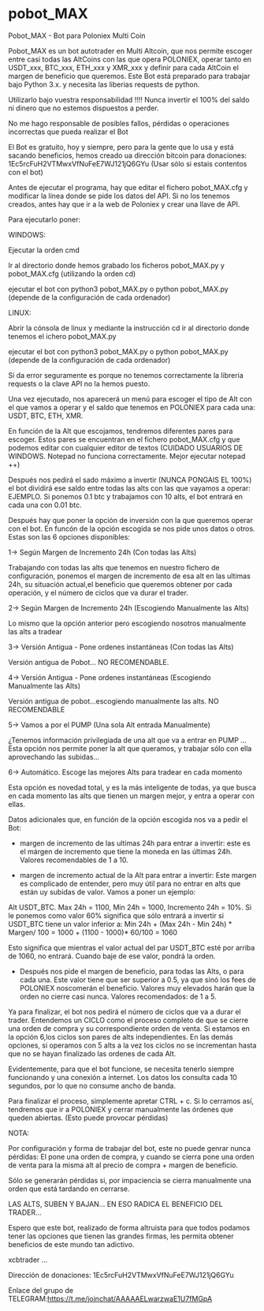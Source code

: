# pobot_MAX
Pobot_MAX - Bot para Poloniex Multi Coin 

Pobot_MAX es un bot autotrader en Multi Altcoin, que nos permite escoger entre casi todas las AltCoins con las que opera POLONIEX, operar tanto en USDT_xxx, BTC_xxx, ETH_xxx y XMR_xxx y definir para cada AltCoin el margen de beneficio que queremos. Este Bot está preparado para trabajar bajo Python 3.x. y necesita las liberias requests de python.

Utilizarlo bajo vuestra responsabilidad !!!! Nunca invertir el 100% del saldo ni dinero que no estemos dispuestos a perder.

No me hago responsable de posibles fallos, pérdidas o operaciones incorrectas que pueda realizar el Bot

El Bot es gratuito, hoy y siempre, pero para la gente que lo usa y está sacando beneficios, hemos creado ua dirección bitcoin para donaciones: 1Ec5rcFuH2VTMwxVfNuFeE7WJ121jQ6GYu (Usar sólo si estais contentos con el bot)

Antes de ejecutar el programa, hay que editar el fichero pobot_MAX.cfg y modificar la línea donde se pide los datos del API. Si no los tenemos creados, antes hay que ir a la web de Poloniex y crear una llave de API.

Para ejecutarlo poner:

WINDOWS:

Ejecutar la orden cmd

Ir al directorio donde hemos grabado los ficheros pobot_MAX.py y pobot_MAX.cfg (utilizando la orden cd)

ejecutar el bot con python3 pobot_MAX.py o python pobot_MAX.py (depende de la configuración de cada ordenador)

LINUX:

Abrir la cónsola de linux y mediante la instrucción cd ir al directorio donde tenemos el ichero pobot_MAX.py

ejecutar el bot con python3 pobot_MAX.py o python pobot_MAX.py (depende de la configuración de cada ordenador)

Si da error seguramente es porque no tenemos correctamente la libreria requests o la clave API no la hemos puesto.

Una vez ejecutado, nos aparecerá un menú para escoger el tipo de Alt con el que vamos a operar y el saldo que tenemos en POLONIEX para cada una: USDT, BTC, ETH, XMR.

En función de la Alt que escojamos, tendremos diferentes pares para escoger. Estos pares se encuentran en el fichero pobot_MAX.cfg y que podemos editar con cualquier editor de textos (CUIDADO USUARIOS DE WINDOWS. Notepad no funciona correctamente. Mejor ejecutar notepad ++)

Después nos pedirá el sado máximo a invertir (NUNCA PONGAIS EL 100%) el bot dividirá ese saldo entre todas las alts con las que vayamos a operar: EJEMPLO. Si ponemos 0.1 btc y trabajamos con 10 alts, el bot entrará en cada una con 0.01 btc.

Después hay que poner la opción de inversión con la que queremos operar con el bot. En funcón de la opción escogida se nos pide unos datos o otros. Estas son las 6 opciones disponibles:

1-> Según Margen de Incremento 24h (Con todas las Alts)

Trabajando con todas las alts que tenemos en nuestro fichero de configuración, ponemos el margen de incremento de esa alt en las ultimas 24h, su situación actual,el beneficio que queremos obtener por cada operación, y el número de ciclos que va durar el trader.

2-> Según Margen de Incremento 24h (Escogiendo Manualmente las Alts)

Lo mismo que la opción anterior pero escogiendo nosotros manualmente las alts a tradear

3-> Versión Antigua - Pone ordenes instantáneas (Con todas las Alts)

Versión antigua de Pobot... NO RECOMENDABLE.

4-> Versión Antigua - Pone ordenes instantáneas (Escogiendo Manualmente las Alts)

Versión antigua de pobot...escogiendo manualmente las alts. NO RECOMENDABLE

5-> Vamos a por el PUMP (Una sola Alt entrada Manualmente)

¿Tenemos información privilegiada de una alt que va a entrar en PUMP ... Esta opción nos permite poner la alt que queramos, y trabajar sólo con ella aprovechando las subidas...

6-> Automático. Escoge las mejores Alts para tradear en cada momento

Esta opción es novedad total, y es la más inteligente de todas, ya que busca en cada momento las alts que tienen un margen mejor, y entra a operar con ellas.

Datos adicionales que, en función de la opción escogida nos va a pedir el Bot:

- margen de incremento de las ultimas 24h para entrar a invertir: este es el márgen de incremento que tiene la moneda en las últimas 24h. Valores recomendables de 1 a 10.

- margen de incremento actual de la Alt para entrar a invertir: Este margen es complicado de entender, pero muy útil para no entrar en alts que están uy subidas de valor. Vamos a poner un ejemplo:

Alt USDT_BTC. Max 24h = 1100, Min 24h = 1000, Incremento 24h = 10%. Si le ponemos como valor 60% significa que sólo entrará a invertir si USDT_BTC tiene un valor inferior a: Min 24h + (Max 24h - Min 24h) * Margen/ 100 = 1000 + (1100 - 1000)* 60/100 = 1060

Esto significa que mientras el valor actual del par USDT_BTC esté por arriba de 1060, no entrará. Cuando baje de ese valor, pondrá la orden.

- Después nos pide el margen de beneficio, para todas las Alts, o para cada una. Este valor tiene que ser superior a 0.5, ya que sinó los fees de POLONIEX noscomerán el beneficio. Valores muy elevados harán que la orden no cierre casi nunca. Valores recomendados: de 1 a 5.

Ya para finalizar, el bot nos pedirá el número de ciclos que va a durar el trader. Entendemos un CICLO como el proceso completo de que se cierre una orden de compra y su correspondiente orden de venta. Si estamos en la opción 6,los ciclos son pares de alts independientes. En las demás opciones, si operamos con 5 alts a la vez los ciclos no se incrementan hasta que no se hayan finalizado las ordenes de cada Alt. 

Evidentemente, para que el bot funcione, se necesita tenerlo siempre funcionando y una conexión a internet. Los datos los consulta cada 10 segundos, por lo que no consume ancho de banda.

Para finalizar el proceso, simplemente apretar CTRL + c. Si lo cerramos así, tendremos que ir a POLONIEX y cerrar manualmente las órdenes que queden abiertas. (Esto puede provocar pérdidas)

NOTA:

Por configuración y forma de trabajar del bot, este no puede genrar nunca pérdidas: El pone una orden de compra, y cuando se cierra pone una orden de venta para la misma alt al precio de compra + margen de beneficio.

Sólo se generarán pérdidas si, por impaciencia se cierra manualmente una orden que está tardando en cerrarse.

LAS ALTS, SUBEN Y BAJAN... EN ESO RADICA EL BENEFICIO DEL TRADER...

Espero que este bot, realizado de forma altruista para que todos podamos tener las opciones que tienen las grandes firmas, les permita obtener beneficios de este mundo tan adictivo.

xcbtrader ...

Dirección de donaciones: 1Ec5rcFuH2VTMwxVfNuFeE7WJ121jQ6GYu

Enlace del grupo de TELEGRAM:https://t.me/joinchat/AAAAAELwarzwaE1U7fMGpA
